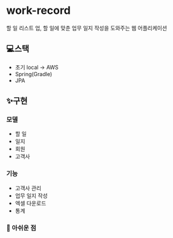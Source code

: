 # work-record
할 일 리스트 업, 할 일에 맞춘 업무 일지 작성을 도와주는 웹 어플리케이션

## 💻스택
- 초기 local -> AWS
- Spring(Gradle)
- JPA

## ✨구현
### 모델

- 할 일
- 일지
- 회원
- 고객사


###  기능

  - 고객사 관리
  - 업무 일지 작성
  - 엑셀 다운로드
  - 통계


### 👀 아쉬운 점

